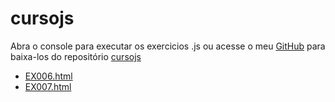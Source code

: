 # cursojs

Abra o console para executar os exercicios .js ou acesse o meu <a href="https://github.com/jhonatanccsouza" target="_blank">GitHub</a> para baixa-los do repositório <a href="https://github.com/jhonatanccsouza/cursojs" target="_blank">cursojs</a>

<ul>
    <li><a href="ex006.html" target="_blank">EX006.html</a></li>
    <li><a href="ex007.html" target="_blank">EX007.html</a></li>
   
</ul>


    

